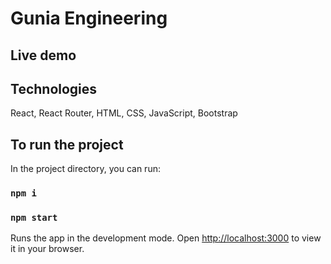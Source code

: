 # Gunia Engineering

## Live demo


## Technologies

React, React Router, HTML, CSS, JavaScript, Bootstrap

## To run the project

In the project directory, you can run:

### `npm i`

### `npm start`

Runs the app in the development mode.
Open [http://localhost:3000](http://localhost:3000) to view it in your browser.